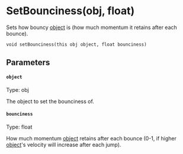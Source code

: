 # SetBounciness(obj, float)

Sets how bouncy [object](#object) is (how much momentum it retains after each bounce).

```
void setBounciness(this obj object, float bounciness)
```

## Parameters

#### `object`
Type: obj

The object to set the bounciness of.

#### `bounciness`
Type: float

How much momentum [object](#object) retains after each bounce (0-1, if higher [object](#object)'s velocity will increase after each jump).

